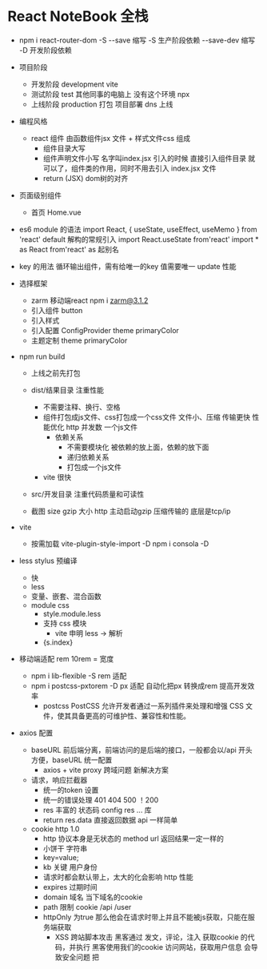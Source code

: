 # React NoteBook 全栈
- npm i react-router-dom -S
  --save 缩写 -S 生产阶段依赖
  --save-dev 缩写 -D 开发阶段依赖

- 项目阶段
  - 开发阶段 development vite
  - 测试阶段 test 其他同事的电脑上 没有这个环境 npx
  - 上线阶段 production  打包 项目部署 dns 上线

- 编程风格
  - react 组件 由函数组件jsx 文件 + 样式文件css 组成
    - 组件目录大写
    - 组件声明文件小写 名字叫index.jsx
    引入的时候 直接引入组件目录 就可以了，组件类的作用，同时不用去引入 index.jsx 文件
    - return (JSX) dom树的对齐

- 页面级别组件
  - 首页
    Home.vue

- es6 module 的语法
  import React, { useState, useEffect, useMemo } from 'react'
  default 解构的常规引入
  import React.useState from'react'
  import * as React from'react'
  as 起别名

- key 的用法
  循环输出组件，需有给唯一的key 值需要唯一
  update 性能

- 选择框架
  - zarm 移动端react npm i zarm@3.1.2
  - 引入组件 button
  - 引入样式
  - 引入配置 ConfigProvider theme primaryColor
  - 主题定制 theme primaryColor
- npm run build
  - 上线之前先打包
  - dist/结果目录
    注重性能
      - 不需要注释、换行、空格
      - 组件打包成js文件、css打包成一个css文件  文件小、压缩 传输更快
        性能优化 http 并发数 一个js文件
        - 依赖关系
          - 不需要模块化
            被依赖的放上面，依赖的放下面
          - 递归依赖关系
          - 打包成一个js文件
      - vite 很快
  - src/开发目录
    注重代码质量和可读性

  - 截图
    size gzip 大小 http 主动启动gzip 压缩传输的
    底层是tcp/ip

- vite
  - 按需加载 vite-plugin-style-import -D
    npm i consola -D

- less stylus 预编译
  - 快
  - less
  - 变量、嵌套、混合函数
  - module css
    - style.module.less
    - 支持 css 模块
      - vite 申明 less -> 解析
    - {s.index}
  
- 移动端适配
  rem 10rem = 宽度
  - npm i lib-flexible -S  rem 适配
  - npm i postcss-pxtorem -D  px 适配 自动化把px 转换成rem 提高开发效率
    - postcss PostCSS 允许开发者通过一系列插件来处理和增强 CSS 文件，使其具备更高的可维护性、兼容性和性能。

- axios 配置
  - baseURL
    前后端分离，前端访问的是后端的接口，一般都会以/api 开头
    方便，baseURL 统一配置
    - axios + vite proxy
      跨域问题 新解决方案
  - 请求，响应拦截器
    - 统一的token 设置
    - 统一的错误处理
      401 404 500 ！200
    - res 丰富的 状态码 config res ... 库
    - return res.data 直接返回数据 api 一样简单
  - cookie http 1.0
    - http 协议本身是无状态的 method url 返回结果一定一样的
    - 小饼干 字符串
    - key=value;
    - kb 关键 用户身份
    - 请求时都会默认带上，太大的化会影响 http 性能
    - expires 过期时间
    - domain 域名 当下域名的cookie
    - path 限制 cookie /api  /user
    - httpOnly 为true 那么他会在请求时带上并且不能被js获取，只能在服务端获取
      - XSS 跨站脚本攻击 黑客通过 发文，评论，注入 获取cookie 的代码，并执行
        黑客使用我们的cookie 访问网站，获取用户信息 会导致安全问题
        把<script>  &lt;script&gt; 转义
    - secure 为true 那么他会在https 协议下才会带上 安全的cookie
      XSS 跨站脚本攻击 黑客通过 发文，评论，注入 获取cookie 的代码，并执行
      黑客使用我们的cookie 访问网站，获取用户信息 会导致安全问题
      把<script>  &lt;script&gt; 转义
## 业务开发
- NavBar组件
  - components 公共组件
  - zarm TabBar.Item
    activeKey itemKey
  - change setActiveKey
  - icon
    - iconfont 定制
- CustomIcon 的组件
  Icon.createFromIconfont
- react-router-dom
  useNavigate hook
  navigateTo('/user')
  必须放到router 组件内
- 单页应用 SPA single page application 看起来像一个页面，移动端
  - 传统的a 标签 刷新页面 服务器 重新渲染，所有的html ，白屏 慢 体验不好
  - vue/react 优化体验
    - 不能白屏 不要去刷新整个页面 NavBar
      HashRouter HistoryRouter 支持 hashChange pushState
      不用 a 标签，由router 统一管理
    - Route router-view 一副牌一样 看到最上面一张

- react props 类型的约束
    - npm i prop-types
    - 函数组件对象 propTypes 属性
    - PropTypes.bool


